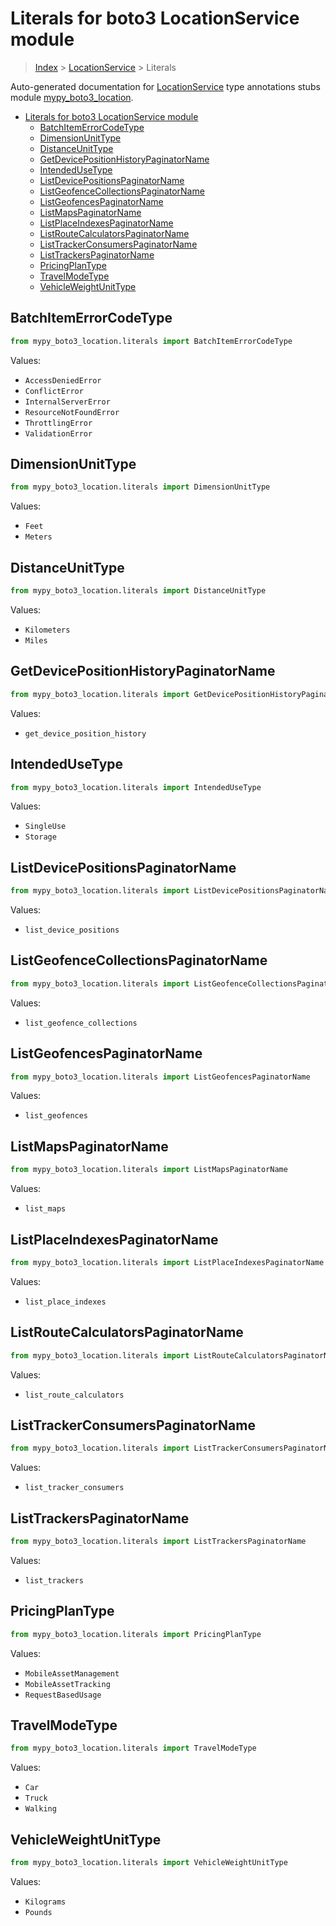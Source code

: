 # Literals for boto3 LocationService module

> [Index](..) > [LocationService](.) > Literals

Auto-generated documentation for
[LocationService](https://boto3.amazonaws.com/v1/documentation/api/latest/reference/services/location.html#LocationService)
type annotations stubs module
[mypy_boto3_location](https://pypi.org/project/mypy-boto3-location/).

- [Literals for boto3 LocationService module](#literals-for-boto3-locationservice-module)
  - [BatchItemErrorCodeType](#batchitemerrorcodetype)
  - [DimensionUnitType](#dimensionunittype)
  - [DistanceUnitType](#distanceunittype)
  - [GetDevicePositionHistoryPaginatorName](#getdevicepositionhistorypaginatorname)
  - [IntendedUseType](#intendedusetype)
  - [ListDevicePositionsPaginatorName](#listdevicepositionspaginatorname)
  - [ListGeofenceCollectionsPaginatorName](#listgeofencecollectionspaginatorname)
  - [ListGeofencesPaginatorName](#listgeofencespaginatorname)
  - [ListMapsPaginatorName](#listmapspaginatorname)
  - [ListPlaceIndexesPaginatorName](#listplaceindexespaginatorname)
  - [ListRouteCalculatorsPaginatorName](#listroutecalculatorspaginatorname)
  - [ListTrackerConsumersPaginatorName](#listtrackerconsumerspaginatorname)
  - [ListTrackersPaginatorName](#listtrackerspaginatorname)
  - [PricingPlanType](#pricingplantype)
  - [TravelModeType](#travelmodetype)
  - [VehicleWeightUnitType](#vehicleweightunittype)

## BatchItemErrorCodeType

```python
from mypy_boto3_location.literals import BatchItemErrorCodeType
```

Values:

- `AccessDeniedError`
- `ConflictError`
- `InternalServerError`
- `ResourceNotFoundError`
- `ThrottlingError`
- `ValidationError`

## DimensionUnitType

```python
from mypy_boto3_location.literals import DimensionUnitType
```

Values:

- `Feet`
- `Meters`

## DistanceUnitType

```python
from mypy_boto3_location.literals import DistanceUnitType
```

Values:

- `Kilometers`
- `Miles`

## GetDevicePositionHistoryPaginatorName

```python
from mypy_boto3_location.literals import GetDevicePositionHistoryPaginatorName
```

Values:

- `get_device_position_history`

## IntendedUseType

```python
from mypy_boto3_location.literals import IntendedUseType
```

Values:

- `SingleUse`
- `Storage`

## ListDevicePositionsPaginatorName

```python
from mypy_boto3_location.literals import ListDevicePositionsPaginatorName
```

Values:

- `list_device_positions`

## ListGeofenceCollectionsPaginatorName

```python
from mypy_boto3_location.literals import ListGeofenceCollectionsPaginatorName
```

Values:

- `list_geofence_collections`

## ListGeofencesPaginatorName

```python
from mypy_boto3_location.literals import ListGeofencesPaginatorName
```

Values:

- `list_geofences`

## ListMapsPaginatorName

```python
from mypy_boto3_location.literals import ListMapsPaginatorName
```

Values:

- `list_maps`

## ListPlaceIndexesPaginatorName

```python
from mypy_boto3_location.literals import ListPlaceIndexesPaginatorName
```

Values:

- `list_place_indexes`

## ListRouteCalculatorsPaginatorName

```python
from mypy_boto3_location.literals import ListRouteCalculatorsPaginatorName
```

Values:

- `list_route_calculators`

## ListTrackerConsumersPaginatorName

```python
from mypy_boto3_location.literals import ListTrackerConsumersPaginatorName
```

Values:

- `list_tracker_consumers`

## ListTrackersPaginatorName

```python
from mypy_boto3_location.literals import ListTrackersPaginatorName
```

Values:

- `list_trackers`

## PricingPlanType

```python
from mypy_boto3_location.literals import PricingPlanType
```

Values:

- `MobileAssetManagement`
- `MobileAssetTracking`
- `RequestBasedUsage`

## TravelModeType

```python
from mypy_boto3_location.literals import TravelModeType
```

Values:

- `Car`
- `Truck`
- `Walking`

## VehicleWeightUnitType

```python
from mypy_boto3_location.literals import VehicleWeightUnitType
```

Values:

- `Kilograms`
- `Pounds`
